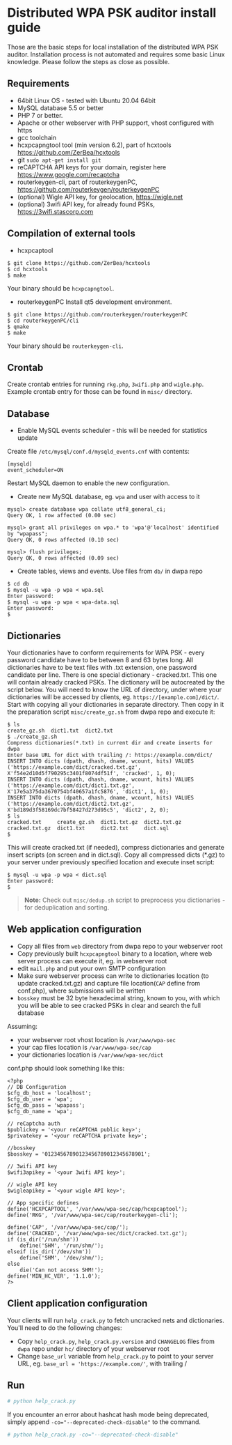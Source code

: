 Distributed WPA PSK auditor install guide
=

Those are the basic steps for local installation of the distributed WPA PSK auditor. Installation process is not automated and requires some basic Linux knowledge. Please follow the steps as close as possible.

Requirements
-

 - 64bit Linux OS - tested with Ubuntu 20.04 64bit
 - MySQL database 5.5 or better
 - PHP 7 or better.
 - Apache or other webserver with PHP support, vhost configured with https
 - gcc toolchain
 - hcxpcapngtool tool (min version 6.2), part of hcxtools https://github.com/ZerBea/hcxtools
 - git `sudo apt-get install git`
 - reCAPTCHA API keys for your domain, register here https://www.google.com/recaptcha
 - routerkeygen-cli, part of routerkeygenPC, https://github.com/routerkeygen/routerkeygenPC
 - (optional) Wigle API key, for geolocation, https://wigle.net
 - (optional) 3wifi API key, for already found PSKs, https://3wifi.stascorp.com

Compilation of external tools
-

- hcxpcaptool
```
$ git clone https://github.com/ZerBea/hcxtools
$ cd hcxtools
$ make
```
Your binary should be `hcxpcapngtool`.

- routerkeygenPC
Install qt5 development environment.
```
$ git clone https://github.com/routerkeygen/routerkeygenPC
$ cd routerkeygenPC/cli
$ qmake
$ make
```
Your binary should be `routerkeygen-cli`.

Crontab
-

Create crontab entries for running `rkg.php`, `3wifi.php` and `wigle.php`. Example crontab entry for those can be found in `misc/` directory.

Database
-

 - Enable MySQL events scheduler - this will be needed for statistics update

Create file `/etc/mysql/conf.d/mysqld_events.cnf` with contents:
```
[mysqld]
event_scheduler=ON
```
Restart MySQL daemon to enable the new configuration.

- Create new MySQL database, eg. `wpa` and user with access to it
```
mysql> create database wpa collate utf8_general_ci;
Query OK, 1 row affected (0.00 sec)

mysql> grant all privileges on wpa.* to 'wpa'@'localhost' identified by "wpapass";
Query OK, 0 rows affected (0.10 sec)

mysql> flush privileges;
Query OK, 0 rows affected (0.09 sec)
```
- Create tables, views and events. Use files from `db/` in dwpa repo
```
$ cd db
$ mysql -u wpa -p wpa < wpa.sql
Enter password:
$ mysql -u wpa -p wpa < wpa-data.sql
Enter password:
$
```

Dictionaries
-

Your dictionaries have to conform requirements for WPA PSK - every password candidate have to be between 8 and 63 bytes long. All dictionaries have to be text files with .txt extension, one password candidate per line.
There is one special dictionary - cracked.txt. This one will contain already cracked PSKs. The dictionary will be autocreated by the script below.
You will need to know the URL of directory, under where your dictionaries will be accessed by clients, eg. `https://[example.com]/dict/`.
Start with copying all your dictionaries in separate directory. Then copy in it the preparation script `misc/create_gz.sh` from dwpa repo and execute it:
```
$ ls
create_gz.sh  dict1.txt  dict2.txt
$ ./create_gz.sh
Compress dictionaries(*.txt) in current dir and create inserts for dwpa
Enter base URL for dict with trailing /: https://example.com/dict/
INSERT INTO dicts (dpath, dhash, dname, wcount, hits) VALUES ('https://example.com/dict/cracked.txt.gz', X'f54e2d10d5f790295c3401f8074df51f', 'cracked', 1, 0);
INSERT INTO dicts (dpath, dhash, dname, wcount, hits) VALUES ('https://example.com/dict/dict1.txt.gz', X'17e5a375da3670754bf40657a1fc5876', 'dict1', 1, 0);
INSERT INTO dicts (dpath, dhash, dname, wcount, hits) VALUES ('https://example.com/dict/dict2.txt.gz', X'bd189d3f58169dc7bf58427d273d95c5', 'dict2', 2, 0);
$ ls
cracked.txt     create_gz.sh  dict1.txt.gz  dict2.txt.gz
cracked.txt.gz  dict1.txt     dict2.txt     dict.sql
$
```
This will create cracked.txt (if needed), compress dictionaries and generate insert scripts (on screen and in dict.sql). Copy all compressed dicts (*.gz) to your server under previously specified location and execute inset script:
```
$ mysql -u wpa -p wpa < dict.sql
Enter password:
$
```
> **Note:**
> Check out `misc/dedup.sh` script to preprocess you dictionaries - for deduplication and sorting.

Web application configuration
-
- Copy all files from `web` directory from dwpa repo to your webserver root
- Copy previously built `hcxpcapngtool` binary to a location, where web server process can execute it, eg. in webserver root
- edit `mail.php` and put your own SMTP configuration
- Make sure webserver process can write to dictionaries location (to update cracked.txt.gz) and capture file location(`CAP` define from conf.php), where submissions will be written
- `bosskey` must be 32 byte hexadecimal string, known to you, with which you will be able to see cracked PSKs in clear and search the full database

Assuming:

- your webserver root vhost location is `/var/www/wpa-sec`
- your cap files location is `/var/www/wpa-sec/cap`
- your dictionaries location is `/var/www/wpa-sec/dict`

conf.php should look something like this:

```
<?php
// DB Configuration
$cfg_db_host = 'localhost';
$cfg_db_user = 'wpa';
$cfg_db_pass = 'wpapass';
$cfg_db_name = 'wpa';

// reCaptcha auth
$publickey = '<your reCAPTCHA public key>';
$privatekey = '<your reCAPTCHA private key>';

//bosskey
$bosskey = '01234567890123456789012345678901';

// 3wifi API key
$wifi3apikey = '<your 3wifi API key>';

// wigle API key
$wigleapikey = '<your wigle API key>';

// App specific defines
define('HCXPCAPTOOL', '/var/www/wpa-sec/cap/hcxpcaptool');
define('RKG', '/var/www/wpa-sec/cap/routerkeygen-cli');

define('CAP', '/var/www/wpa-sec/cap/');
define('CRACKED', '/var/www/wpa-sec/dict/cracked.txt.gz');
if (is_dir('/run/shm'))
    define('SHM', '/run/shm/');
elseif (is_dir('/dev/shm'))
    define('SHM', '/dev/shm/');
else
    die('Can not access SHM!');
define('MIN_HC_VER', '1.1.0');
?>
```

Client application configuration
-

Your clients will run `help_crack.py` to fetch uncracked nets and dictionaries. You'll need to do the following changes:

- Copy `help_crack.py`, `help_crack.py.version` and `CHANGELOG` files from `dwpa` repo under `hc/` directory of your webserver root
- Change `base_url` variable from `help_crack.py` to point to your server URL, eg. `base_url = 'https://example.com/'`, with trailing /

## Run
```bash
# python help_crack.py
```
If you encounter an error about hashcat hash mode being deprecated, simply append `-co="--deprecated-check-disable"` to the command.
```bash
# python help_crack.py -co="--deprecated-check-disable"
```
